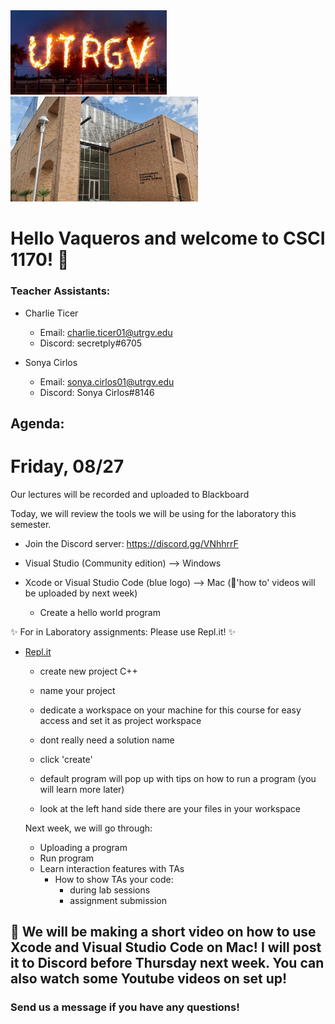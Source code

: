 <img src="utrgv2020_CS1170/utrgv pic.jpeg" width="250px" height="auto">

<img src="utrgv2020_CS1170/eieab-2.jpg" width="300px" height="auto">


# Hello Vaqueros and welcome to CSCI 1170! :partying_face:


### Teacher Assistants:

  - Charlie Ticer 
    
    - Email: charlie.ticer01@utrgv.edu
    - Discord: secretply#6705
 
  - Sonya Cirlos 
  
    - Email: sonya.cirlos01@utrgv.edu
    - Discord: Sonya Cirlos#8146
  
## Agenda: 

# Friday, 08/27
Our lectures will be recorded and uploaded to Blackboard 

Today, we will review the tools we will be using for the laboratory this semester. 

- Join the Discord server: https://discord.gg/VNhhrrF

- Visual Studio (Community edition) --> Windows 
- Xcode or Visual Studio Code (blue logo) --> Mac (:movie_camera:'how to' videos will be uploaded by next week)
  
     - Create a hello world program
 
 
 
:sparkles: For in Laboratory assignments: Please use Repl.it! :sparkles:

- [Repl.it](https://repl.it)

    - create new project C++ 
    - name your project
    - dedicate a workspace on your machine for this course for easy access and set it as project workspace
    - dont really need a solution name
    - click 'create'
    
    - default program will pop up with tips on how to run a program (you will learn more later) 
    - look at the left hand side there are your files in your workspace
    
    
   Next week, we will go through: 
     - Uploading a program
     - Run program 
     - Learn interaction features with TAs
         - How to show TAs your code:
           - during lab sessions
           - assignment submission
                  
## :movie_camera: We will be making a short video on how to use Xcode and Visual Studio Code on Mac! I will post it to Discord before Thursday next week. You can also watch some Youtube videos on set up! 





           
### Send us a message if you have any questions! 

